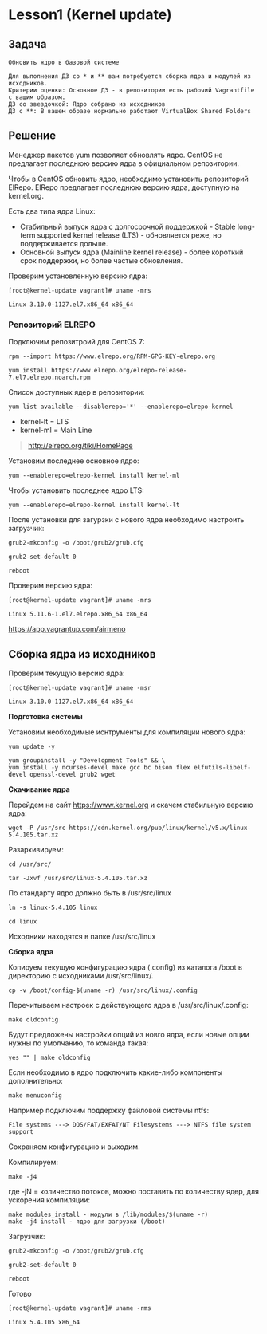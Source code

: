# Lesson1 (Kernel update)


## Задача 

```
Обновить ядро в базовой системе

Для выполнения ДЗ со * и ** вам потребуется сборка ядра и модулей из исходников.
Критерии оценки: Основное ДЗ - в репозитории есть рабочий Vagrantfile с вашим образом.
ДЗ со звездочкой: Ядро собрано из исходников
ДЗ с **: В вашем образе нормально работают VirtualBox Shared Folders

```

## Решение

Менеджер пакетов yum позволяет обновлять ядро. CentOS не предлагает последнюю версию ядра в официальном репозитории.

Чтобы в CentOS обновить ядро, необходимо установить репозиторий ElRepo. ElRepo предлагает последнюю версию ядра, доступную на kernel.org.


Есть два типа ядра Linux:

* Стабильный выпуск ядра с долгосрочной поддержкой - Stable long-term supported kernel release (LTS) - обновляется реже, но поддерживается дольше.
* Основной выпуск ядра (Mainline kernel release) - более короткий срок поддержки, но более частые обновления.


Проверим установленную версию ядра:

```
[root@kernel-update vagrant]# uname -mrs

Linux 3.10.0-1127.el7.x86_64 x86_64
```

### Репозиторий ELREPO

Подключим репозитроий для CentOS 7:

```
rpm --import https://www.elrepo.org/RPM-GPG-KEY-elrepo.org

yum install https://www.elrepo.org/elrepo-release-7.el7.elrepo.noarch.rpm
```

Cписок доступных ядер в репозитории:

```
yum list available --disablerepo='*' --enablerepo=elrepo-kernel
```

* kernel-lt = LTS
* kernel-ml = Main Line

> http://elrepo.org/tiki/HomePage

Установим последнее основное ядро:

```
yum --enablerepo=elrepo-kernel install kernel-ml
```

Чтобы установить последнее ядро LTS:

```
yum --enablerepo=elrepo-kernel install kernel-lt
```

После установки для загурзки с нового ядра необходимо настроить загрузчик:

```
grub2-mkconfig -o /boot/grub2/grub.cfg

grub2-set-default 0

reboot
```

Проверим версию ядра:

```
[root@kernel-update vagrant]# uname -mrs

Linux 5.11.6-1.el7.elrepo.x86_64 x86_64
```

https://app.vagrantup.com/airmeno

## Сборка ядра из исходников


Проверим текущую версию ядра:

```
[root@kernel-update vagrant]# uname -msr

Linux 3.10.0-1127.el7.x86_64 x86_64
```

**Подготовка системы**

Установим необходимые иснтрументы для компиляции нового ядра:

```
yum update -y

yum groupinstall -y "Development Tools" && \
yum install -y ncurses-devel make gcc bc bison flex elfutils-libelf-devel openssl-devel grub2 wget
```

**Скачивание ядра**

Перейдем на сайт https://www.kernel.org и скачем стабильную версию ядра:

```
wget -P /usr/src https://cdn.kernel.org/pub/linux/kernel/v5.x/linux-5.4.105.tar.xz
```

Разархивируем:

```
cd /usr/src/

tar -Jxvf /usr/src/linux-5.4.105.tar.xz
```

По стандарту ядро должно быть в /usr/src/linux

```
ln -s linux-5.4.105 linux

cd linux
```

Исходники находятся в папке /usr/src/linux

**Сборка ядра**

Копируем текущую конфигурацию ядра (.config) из каталога /boot в директорию с исходниками /usr/src/linux/.
```
cp -v /boot/config-$(uname -r) /usr/src/linux/.config
```

Перечитываем настроек с действующего ядра в /usr/src/linux/.config:

```
make oldconfig 
```

Будут предложены настройки опций из новго ядра, если новые опции нужны по умолчанию, то команда такая: 

```
yes "" | make oldconfig
```

Если необходимо в ядро подключить какие-либо компоненты дополнительно:

```
make menuconfig
```

Например подключим поддержку файловой системы ntfs:

```
File systems ---> DOS/FAT/EXFAT/NT Filesystems ---> NTFS file system support
```

Сохраняем конфигурацию и выходим.


Компилируем:
```
make -j4
```

где -jN = количество потоков, можно поставить по количеству ядер, для ускорения компиляции:

```
make modules_install - модули в /lib/modules/$(uname -r)
make -j4 install - ядро для загрузки (/boot)
```

Загрузчик:

```
grub2-mkconfig -o /boot/grub2/grub.cfg

grub2-set-default 0

reboot
```

Готово

```
[root@kernel-update vagrant]# uname -rms

Linux 5.4.105 x86_64
```